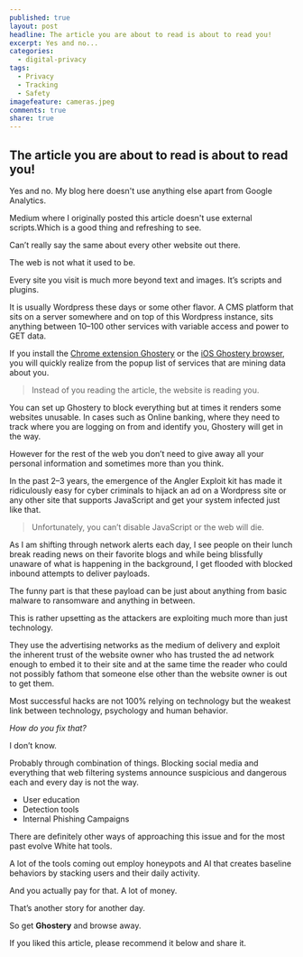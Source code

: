 ```yaml
---
published: true
layout: post
headline: The article you are about to read is about to read you!
excerpt: Yes and no...
categories:
  - digital-privacy
tags:
  - Privacy
  - Tracking
  - Safety
imagefeature: cameras.jpeg
comments: true
share: true
---
```

## The article you are about to read is about to read you!


Yes and no. My blog here doesn't use anything else apart from Google Analytics.

Medium where I originally posted this article doesn't use external scripts.Which is a good thing and refreshing to see.

Can’t really say the same about every other website out there.

The web is not what it used to be.

Every site you visit is much more beyond text and images. It’s scripts and plugins.

It is usually Wordpress these days or some other flavor. A CMS platform that sits on a server somewhere and on top of this Wordpress instance, sits anything between 10–100 other services with variable access and power to GET data.

If you install the [Chrome extension Ghostery](https://chrome.google.com/webstore/detail/ghostery/mlomiejdfkolichcflejclcbmpeaniij?hl=en) or the [iOS Ghostery browser](https://appsto.re/us/yaJlC.i), you will quickly realize from the popup list of services that are mining data about you.

> Instead of you reading the article, the website is reading you.


You can set up Ghostery to block everything but at times it renders some websites unusable. In cases such as Online banking, where they need to track where you are logging on from and identify you, Ghostery will get in the way.

However for the rest of the web you don’t need to give away all your personal information and sometimes more than you think.

In the past 2–3 years, the emergence of the Angler Exploit kit has made it ridiculously easy for cyber criminals to hijack an ad on a Wordpress site or any other site that supports JavaScript and get your system infected just like that.

> Unfortunately, you can’t disable JavaScript or the web will die.

As I am shifting through network alerts each day, I see people on their lunch break reading news on their favorite blogs and while being blissfully unaware of what is happening in the background, I get flooded with blocked inbound attempts to deliver payloads.

The funny part is that these payload can be just about anything from basic malware to ransomware and anything in between.

This is rather upsetting as the attackers are exploiting much more than just technology.

They use the advertising networks as the medium of delivery and exploit the inherent trust of the website owner who has trusted the ad network enough to embed it to their site and at the same time the reader who could not possibly fathom that someone else other than the website owner is out to get them.

Most successful hacks are not 100% relying on technology but the weakest link between technology, psychology and human behavior.

_How do you fix that?_

I don’t know.

Probably through combination of things. Blocking social media and everything that web filtering systems announce suspicious and dangerous each and every day is not the way.

- User education
- Detection tools
- Internal Phishing Campaigns

There are definitely other ways of approaching this issue and for the most past evolve White hat tools.

A lot of the tools coming out employ honeypots and AI that creates baseline behaviors by stacking users and their daily activity.

And you actually pay for that. A lot of money.

That’s another story for another day.

So get **Ghostery** and browse away.

If you liked this article, please recommend it below and share it.
